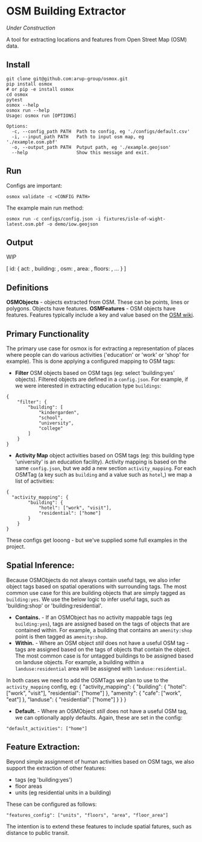 # OSM Building Extractor

*Under Construction*

A tool for extracting locations and features from Open Street Map (OSM) data.

## Install

```
git clone git@github.com:arup-group/osmox.git
pip install osmox
# or pip -e install osmox
cd osmox
pytest
osmox --help
osmox run --help
Usage: osmox run [OPTIONS]

Options:
  -c, --config_path PATH  Path to config, eg './configs/default.csv'
  -i, --input_path PATH   Path to input osm map, eg './example.osm.pbf'
  -o, --output_path PATH  Putput path, eg './example.geojson'
  --help                  Show this message and exit.
```

## Run

Configs are important:
```
osmox validate -c <CONFIG PATH>
```

The example main run method:
```
osmox run -c configs/config.json -i fixtures/isle-of-wight-latest.osm.pbf -o demo/iow.geojson
```

## Output

WIP

[
    id: {
        act: ,
        building: ,
        osm: ,
        area: ,
        floors: ,
        ...
    }
]

## Definitions

**OSMObjects** - objects extracted from OSM. These can be points, lines or polygons. Objects have features.
**OSMFeatures** - OSM objects have features. Features typically include a key and value based on the [OSM wiki](https://wiki.openstreetmap.org/wiki/Map_features).

## Primary Functionality

The primary use case for osmox is for extracting a representation of places where people can do various activities ('education' or 'work' or 'shop' for example). This is done applying a configured mapping to OSM tags:

- **Filter** OSM objects based on OSM tags (eg: select 'building:yes' objects). Filtered objects are defined in a `config.json`. For example, if we were interested in extracting education type `buildings`:
```
{
    "filter": {
        "building": [
            "kindergarden",
            "school",
            "university",
            "college"
        ]
    }
}
```
- **Activity Map** object activities based on OSM tags (eg: this building type 'university' is an education facility). Activity mapping is based on the same `config.json`, but we add a new section `activity_mapping`. For each OSMTag (a key such as `building` and a value such as `hotel`,) we map a list of activities:
```
{
  "activity_mapping": {
        "building": {
            "hotel": ["work", "visit"],
            "residential": ["home"]
        }
    }
}
```
These configs get looong - but we've supplied some full examples in the project.

## Spatial Inference:

Because OSMObjects do not always contain useful tags, we also infer object tags based on spatial operations with surrounding tags. The most common use case for this are building objects that are simply tagged as `building:yes`. We use the below logic to infer useful tags, such as 'building:shop' or 'building:residential'.

- **Contains.** - If an OSMObject has no activity mappable tags (eg `building:yes`), tags are assigned based on the tags of objects that are contained within. For example, a building that contains an `amenity:shop` point is then tagged as `amenity:shop`.
- **Within.** - Where an OSM object *still* does not have a useful OSM tag - tags are assigned based on the tags of objects that contain the object. The most common case is for untagged buildings to be assigned based on landuse objects. For example, a building within a `landuse:residential` area will be assigned with `landuse:residential`.

In both cases we need to add the OSMTags we plan to use to the `activity_mapping` config, eg:
{
  "activity_mapping": {
        "building": {
            "hotel": ["work", "visit"],
            "residential": ["home"]
        },
        "amenity": {
          "cafe": ["work", "eat"]
        },
        "landuse": {
          "residential": ["home"]
        }
    }
}

- **Default.** - Where an OSMObject *still* does not have a useful OSM tag, we can optionally apply defaults. Again, these are set in the config:
```
"default_activities": ["home"]
```

## Feature Extraction:

Beyond simple assignment of human activities based on OSM tags, we also support the extraction of other features:

- tags (eg 'building:yes')
- floor areas
- units (eg residential units in a building)

These can be configured as follows:

```
"features_config": ["units", "floors", "area", "floor_area"]
```

The intention is to extend these features to include spatial fatures, such as distance to public transit.
